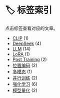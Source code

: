 # 🏷️ 标签索引

点击标签查看对应的文章。

- [CLIP](./clip.md) (1)
- [DeepSeek](./deepseek.md) (4)
- [LLM](./llm.md) (14)
- [LoRA](./lora.md) (1)
- [Post Training](./post-training.md) (2)
- [位置编码](./位置编码.md) (2)
- [多模态](./多模态.md) (1)
- [并行训练](./并行训练.md) (2)
- [强化学习](./强化学习.md) (6)
- [模型量化](./模型量化.md) (2)
